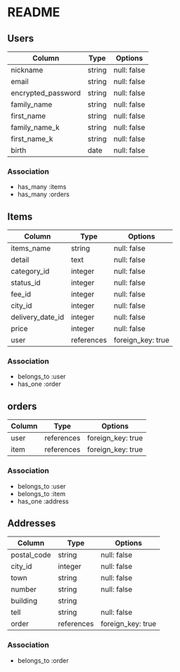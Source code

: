 # README
## Users
|Column|Type|Options|
| ------------------ | ------ | ----------- |
| nickname           | string | null: false |
| email              | string | null: false |
| encrypted_password | string | null: false |
| family_name        | string | null: false |
| first_name         | string | null: false |
| family_name_k      | string | null: false |
| first_name_k       | string | null: false |
| birth              | date | null: false |

### Association
- has_many :items
- has_many :orders


## Items
|Column|Type|Options|
| ----------- | ------- | ----------- |
| items_name  | string  | null: false |
| detail      | text    | null: false |
| category_id | integer | null: false |
| status_id   | integer | null: false |
| fee_id      | integer | null: false |
| city_id     | integer | null: false |
| delivery_date_id     | integer | null: false |
| price       | integer | null: false |
| user        | references | foreign_key: true |

### Association
- belongs_to :user
- has_one :order


## orders
|Column|Type|Options|
| ----------- | --------- | ----------- |
| user        | references | foreign_key: true |
| item        | references | foreign_key: true |

### Association
- belongs_to :user
- belongs_to :item
- has_one :address


## Addresses
|Column|Type|Options|
| ----------- | ------- | ----------- |
| postal_code | string  | null: false |
| city_id     | integer | null: false |
| town        | string  | null: false |
| number      | string  | null: false |
| building    | string  |             |
| tell        | string  | null: false |
| order       | references | foreign_key: true |


### Association
- belongs_to :order


